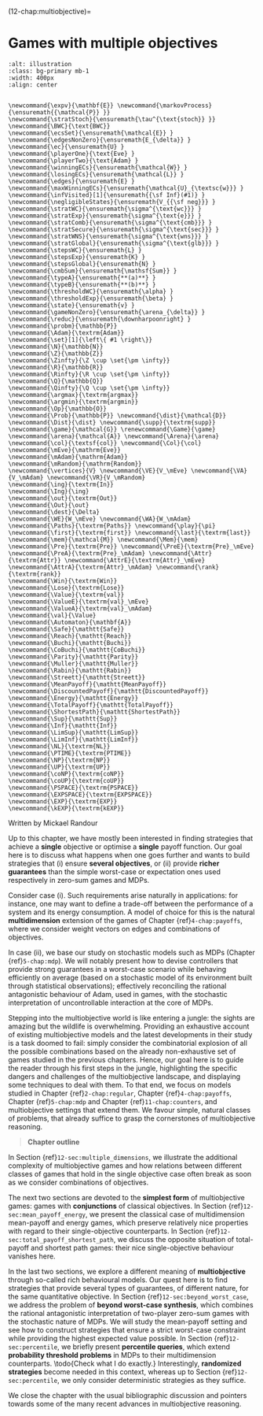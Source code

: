 (12-chap:multiobjective)=
# Games with multiple objectives

```{image} ./../Illustrations/12.jpg
:alt: illustration
:class: bg-primary mb-1
:width: 400px
:align: center
```
```{math}

\newcommand{\expv}{\mathbf{E}} \newcommand{\markovProcess}{\ensuremath{{\mathcal{P}} }}
\newcommand{\stratStoch}{\ensuremath{\tau^{\text{stoch}} }}
\newcommand{\BWC}{\text{BWC}}
\newcommand{\ecsSet}{\ensuremath{\mathcal{E}} }
\newcommand{\edgesNonZero}{\ensuremath{E_{\delta}} }
\newcommand{\ec}{\ensuremath{U} }
\newcommand{\playerOne}{\text{Eve} }
\newcommand{\playerTwo}{\text{Adam} }
\newcommand{\winningECs}{\ensuremath{\mathcal{W}} }
\newcommand{\losingECs}{\ensuremath{\mathcal{L}} }
\newcommand{\edges}{\ensuremath{E} }
\newcommand{\maxWinningECs}{\ensuremath{\mathcal{U}_{\textsc{w}}} }
\newcommand{\infVisited}[1]{\ensuremath{{\sf Inf}(#1)} }
\newcommand{\negligibleStates}{\ensuremath{V_{{\sf neg}}} }
\newcommand{\stratWC}{\ensuremath{\sigma^{\text{wc}}} }
\newcommand{\stratExp}{\ensuremath{\sigma^{\text{e}}} }
\newcommand{\stratComb}{\ensuremath{\sigma^{\text{cmb}}} }
\newcommand{\stratSecure}{\ensuremath{\sigma^{\text{sec}}} }
\newcommand{\stratWNS}{\ensuremath{\sigma^{\text{wns}}} }
\newcommand{\stratGlobal}{\ensuremath{\sigma^{\text{glb}}} }
\newcommand{\stepsWC}{\ensuremath{L} }
\newcommand{\stepsExp}{\ensuremath{K} }
\newcommand{\stepsGlobal}{\ensuremath{N} }
\newcommand{\cmbSum}{\ensuremath{\mathsf{Sum}} }
\newcommand{\typeA}{\ensuremath{**(a)**} }
\newcommand{\typeB}{\ensuremath{**(b)**} }
\newcommand{\thresholdWC}{\ensuremath{\alpha} }
\newcommand{\thresholdExp}{\ensuremath{\beta} }
\newcommand{\state}{\ensuremath{v} }
\newcommand{\gameNonZero}{\ensuremath{\arena_{\delta}} }
\newcommand{\reduc}{\ensuremath{\downharpoonright} }
\newcommand{\probm}{\mathbb{P}} 
\newcommand{\Adam}{\textrm{Adam}}
\newcommand{\set}[1]{\left\{ #1 \right\}}
\newcommand{\N}{\mathbb{N}}
\newcommand{\Z}{\mathbb{Z}}
\newcommand{\Zinfty}{\Z \cup \set{\pm \infty}}
\newcommand{\R}{\mathbb{R}}
\newcommand{\Rinfty}{\R \cup \set{\pm \infty}}
\newcommand{\Q}{\mathbb{Q}}
\newcommand{\Qinfty}{\Q \cup \set{\pm \infty}}
\newcommand{\argmax}{\textrm{argmax}}
\newcommand{\argmin}{\textrm{argmin}}
\newcommand{\Op}{\mathbb{O}}
\newcommand{\Prob}{\mathbb{P}} \newcommand{\dist}{\mathcal{D}} \newcommand{\Dist}{\dist} \newcommand{\supp}{\textrm{supp}} 
\newcommand{\game}{\mathcal{G}} \renewcommand{\Game}{\game} \newcommand{\arena}{\mathcal{A}} \newcommand{\Arena}{\arena} 
\newcommand{\col}{\textsf{col}} \newcommand{\Col}{\col} 
\newcommand{\mEve}{\mathrm{Eve}}
\newcommand{\mAdam}{\mathrm{Adam}}
\newcommand{\mRandom}{\mathrm{Random}}
\newcommand{\vertices}{V} \newcommand{\VE}{V_\mEve} \newcommand{\VA}{V_\mAdam} \newcommand{\VR}{V_\mRandom} 
\newcommand{\ing}{\textrm{In}}
\newcommand{\Ing}{\ing}
\newcommand{\out}{\textrm{Out}}
\newcommand{\Out}{\out}
\newcommand{\dest}{\Delta} 
\newcommand{\WE}{W_\mEve} \newcommand{\WA}{W_\mAdam} 
\newcommand{\Paths}{\textrm{Paths}} \newcommand{\play}{\pi} \newcommand{\first}{\textrm{first}} \newcommand{\last}{\textrm{last}} 
\newcommand{\mem}{\mathcal{M}} \newcommand{\Mem}{\mem} 
\newcommand{\Pre}{\textrm{Pre}} \newcommand{\PreE}{\textrm{Pre}_\mEve} \newcommand{\PreA}{\textrm{Pre}_\mAdam} \newcommand{\Attr}{\textrm{Attr}} \newcommand{\AttrE}{\textrm{Attr}_\mEve} \newcommand{\AttrA}{\textrm{Attr}_\mAdam} \newcommand{\rank}{\textrm{rank}}
\newcommand{\Win}{\textrm{Win}} 
\newcommand{\Lose}{\textrm{Lose}} 
\newcommand{\Value}{\textrm{val}} 
\newcommand{\ValueE}{\textrm{val}_\mEve} 
\newcommand{\ValueA}{\textrm{val}_\mAdam}
\newcommand{\val}{\Value} 
\newcommand{\Automaton}{\mathbf{A}} 
\newcommand{\Safe}{\mathtt{Safe}}
\newcommand{\Reach}{\mathtt{Reach}} 
\newcommand{\Buchi}{\mathtt{Buchi}} 
\newcommand{\CoBuchi}{\mathtt{CoBuchi}} 
\newcommand{\Parity}{\mathtt{Parity}} 
\newcommand{\Muller}{\mathtt{Muller}} 
\newcommand{\Rabin}{\mathtt{Rabin}} 
\newcommand{\Streett}{\mathtt{Streett}} 
\newcommand{\MeanPayoff}{\mathtt{MeanPayoff}} 
\newcommand{\DiscountedPayoff}{\mathtt{DiscountedPayoff}}
\newcommand{\Energy}{\mathtt{Energy}}
\newcommand{\TotalPayoff}{\mathtt{TotalPayoff}}
\newcommand{\ShortestPath}{\mathtt{ShortestPath}}
\newcommand{\Sup}{\mathtt{Sup}}
\newcommand{\Inf}{\mathtt{Inf}}
\newcommand{\LimSup}{\mathtt{LimSup}}
\newcommand{\LimInf}{\mathtt{LimInf}}
\newcommand{\NL}{\textrm{NL}}
\newcommand{\PTIME}{\textrm{PTIME}}
\newcommand{\NP}{\textrm{NP}}
\newcommand{\UP}{\textrm{UP}}
\newcommand{\coNP}{\textrm{coNP}}
\newcommand{\coUP}{\textrm{coUP}}
\newcommand{\PSPACE}{\textrm{PSPACE}}
\newcommand{\EXPSPACE}{\textrm{EXPSPACE}}
\newcommand{\EXP}{\textrm{EXP}}
\newcommand{\kEXP}{\textrm{kEXP}}
```


Written by Mickael Randour



Up to this chapter, we have mostly been interested in finding strategies that achieve a **single** objective or optimise a **single** payoff function. Our goal here is to discuss what happens when one goes further and wants to build strategies that (i) ensure **several objectives**, or (ii) provide **richer guarantees** than the simple worst-case or expectation ones used respectively in zero-sum games and MDPs. 

Consider case (i). Such requirements arise naturally in applications: for instance, one may want to define a trade-off between the performance of a system and its energy consumption. A model of choice for this is the natural **multidimension** extension of the games of Chapter {ref}`4-chap:payoffs`, where we consider weight vectors on edges and combinations of objectives.

In case (ii), we base our study on stochastic models such as MDPs (Chapter {ref}`5-chap:mdp`). We will notably present how to devise controllers that provide strong guarantees in a worst-case scenario while behaving efficiently on average (based on a stochastic model of its environment built through statistical observations); effectively reconciling the rational antagonistic behaviour of Adam, used in games, with the stochastic interpretation of uncontrollable interaction at the core of MDPs.

Stepping into the multiobjective world is like entering a jungle: the sights are amazing but the wildlife is overwhelming. Providing an exhaustive account of existing multiobjective models and the latest developments in their study is a task doomed to fail: simply consider the combinatorial explosion of all the possible combinations based on the already non-exhaustive set of games studied in the previous chapters. Hence, our goal here is to guide the reader through his first steps in the jungle, highlighting the specific dangers and challenges of the multiobjective landscape, and displaying some techniques to deal with them. To that end, we focus on models studied in Chapter {ref}`2-chap:regular`, Chapter {ref}`4-chap:payoffs`, Chapter {ref}`5-chap:mdp` and Chapter {ref}`11-chap:counters`, and multiobjective settings that extend them. We favour simple, natural classes of problems, that already suffice to grasp the cornerstones of multiobjective reasoning. 

> **Chapter outline**

 In Section {ref}`12-sec:multiple_dimensions`, we illustrate the additional complexity of multiobjective games and how relations between different classes of games that hold in the single objective case often break as soon as we consider combinations of objectives. 

The next two sections are devoted to the **simplest form** of multiobjective games: games with **conjunctions** of classical objectives. In Section {ref}`12-sec:mean_payoff_energy`, we present the classical case of multidimension mean-payoff and energy games, which preserve relatively nice properties with regard to their single-objective counterparts. In Section {ref}`12-sec:total_payoff_shortest_path`, we discuss the opposite situation of total-payoff and shortest path games: their nice single-objective behaviour vanishes here.

In the last two sections, we explore a different meaning of **multiobjective** through so-called rich behavioural models. Our quest here is to find strategies that provide several types of guarantees, of different nature, for the same quantitative objective. In Section {ref}`12-sec:beyond_worst_case`, we address the problem of **beyond worst-case synthesis**, which combines the rational antagonistic interpretation of two-player zero-sum games with the stochastic nature of MDPs. We will study the mean-payoff setting and see how to construct strategies that ensure a strict worst-case constraint while providing the highest expected value possible.
In Section {ref}`12-sec:percentile`, we briefly present **percentile queries**, which extend **probability threshold problems** in MDPs to their multidimension counterparts. \todo{Check what I do exactly.} Interestingly, **randomized strategies** become needed in this context, whereas up to Section {ref}`12-sec:percentile`, we only consider deterministic strategies as they suffice.

We close the chapter with the usual bibliographic discussion and pointers towards some of the many recent advances in multiobjective reasoning.












